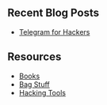 ## Recent Blog Posts
- [Telegram for Hackers](blog/telegram_python.md)

## Resources
- [Books](books/README.md)
- [Bag Stuff](bag/README.md)
- [Hacking Tools](hacking-tools/README.md)
